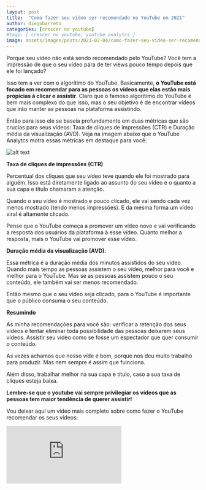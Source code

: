 ```yaml
---
layout: post
title:  "Como fazer seu vídeo ser recomendado no YouTube em 2021"
author: diegobarreto
categories: [crescer no youtube]
#tags: [ crescer no youtube, youtube analytcs ]
image: assets/images/posts/2021-02-04/como-fazer-seu-vídeo-ser-recomendado-no-youtube-em-2021-01.png
---
```


Porque seu vídeo não está sendo recomendado pelo YouTube? Você tem a impressão de que o seu vídeo pára de ter views pouco tempo depois que ele foi lançado?

Isso tem a ver com o algorítimo do YouTube. Basicamente, **o YouTube está focado em recomendar para as pessoas os vídeos que elas estão mais propícias à clicar e assistir**. Claro que o famoso algorítimo do YouTube é bem mais complexo do que isso, mas o seu objetivo é de encontrar vídeos que irão manter as pessoas na plataforma assistindo.

Então para isso ele se baseia profundamente em duas métricas que são crucias para seus vídeos: Taxa de cliques de impressões (CTR) e Duração média da visualização (AVD). Veja na imagem abaixo que o YouTube Analytcs motra essas métricas em destaque para você:

![alt text](/assets/images/posts/2021-02-04/como-fazer-seu-vídeo-ser-recomendado-no-youtube-em-2021-02.png "YouTube analytcs mostrando onde encontrar as duas métricas citadas: CTR et AVD.")

**Taxa de cliques de impressões (CTR)**

Percentual dos cliques que seu vídeo teve quando ele foi mostrado para alguém. Isso está diretamente ligado ao assunto do seu vídeo e o quanto a sua capa e título chamaram a atenção. 

Quando o seu vídeo é mostrado e pouco clicado, ele vai sendo cada vez menos mostrado (tendo menos impressões). E da mesma forma um vídeo viral é altamente clicado.

Pense que o YouTube começa a promover um vídeo novo e vai verificando a resposta dos usuários da plataforma à esse vídeo. Quanto melhor a resposta, mais o YouTube vai promover esse vídeo.

**Duração média da visualização (AVD).**

Essa métrica é a duração média dos minutos assistidos do seu vídeo. Quando mais tempo as pessoas assistem o seu vídeo, melhor para você e melhor para o YouTube. Mas se as pessoas assistem pouco o seu conteúdo, ele também vai ser menos recomendado.

Então mesmo que o seu vídeo seja clicado, para o YouTube é importante que o público consuma o seu conteúdo.


**Resumindo**

As minha recomendações para você são: verificar a retenção dos seus vídeos e tentar eliminar toda possibilidade das pessoas deixarem seus vídeos. Assistir seu vídeo como se fosse um espectador que quer consumir o conteúdo. 

As vezes achamos que nosso víde é bom, porque nos deu muito trabalho para produzir. Mas nem sempre é assim que fuinciona.

Além disso, trabalhar melhor na sua capa e título, caso a sua taxa de cliques esteja baixa.

**Lembre-se que o youtube vai sempre privilegiar os vídeos que as pessoas tem maior tendência de querer assistir!**

Vou deixar aqui um vídeo mais completo sobre como fazer o YouTube recomendar os seus vídeos:
<div class="embed-responsive embed-responsive-16by9">
  <iframe class="embed-responsive-item" src="https://www.youtube.com/embed/EKXbUpT4n4o" frameborder="0" allow="accelerometer; autoplay; clipboard-write; encrypted-media; gyroscope; picture-in-picture" allowfullscreen></iframe>
</div>
